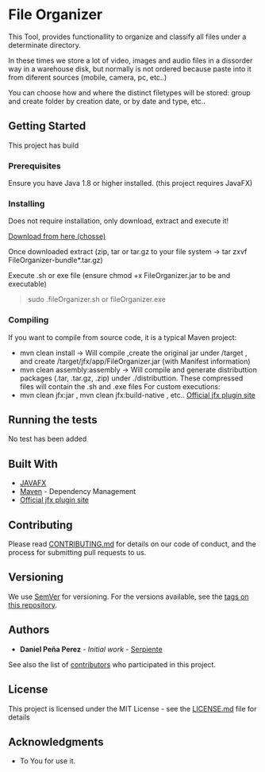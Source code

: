 # File Organizer 

This Tool, provides functionallity to organize and classify all files under a determinate directory.

In these times we store a lot of video, images and audio files in a dissorder way in a warehouse disk, but normally is not ordered because paste into it from diferent sources (mobile, camera, pc, etc..)

You can choose how and where the distinct filetypes will be stored: group and create folder by creation date, or by date and type, etc..



## Getting Started

This project has build 

### Prerequisites

Ensure you have Java 1.8 or higher installed. (this project requires JavaFX)

### Installing

Does not require installation, only download, extract and execute it!

[Download from here (chosse)](./distributtion/)

Once downloaded extract (zip, tar or tar.gz to your file system  -> tar zxvf FileOrganizer-bundle*.tar.gz)

Execute .sh or exe file  (ensure chmod +x FileOrganizer.jar to be and executable)

>sudo .fileOrganizer.sh
or
>fileOrganizer.exe

### Compiling

If you want to compile from source code, it is a typical Maven project:

* mvn clean install   -> Will compile ,create the original jar under /target , and create /target/jfx/app/FileOrganizer.jar (with Manifest information)
* mvn clean assembly:assembly   -> Will compile and generate distributtion packages (.tar, .tar.gz, .zip) under ./distributtion. These compressed files will contain the .sh and .exe files 
For custom executions:
* mvn clean jfx:jar , mvn clean jfx:build-native , etc..  [Official jfx plugin site](https://github.com/javafx-maven-plugin/javafx-maven-plugin) 

## Running the tests

No test has been added



## Built With

* [JAVAFX](https://www.oracle.com/technetwork/java/javase/overview/javafx-overview-2158620.html)
* [Maven](https://maven.apache.org/) - Dependency Management
* [Official jfx plugin site](https://github.com/javafx-maven-plugin/javafx-maven-plugin) 

## Contributing

Please read [CONTRIBUTING.md](https://gist.github.com/PurpleBooth/b24679402957c63ec426) for details on our code of conduct, and the process for submitting pull requests to us.

## Versioning

We use [SemVer](http://semver.org/) for versioning. For the versions available, see the [tags on this repository](https://github.com/your/project/tags). 

## Authors

* **Daniel Peña Perez** - *Initial work* - [Serpiente](https://github.com/danipenaperez)

See also the list of [contributors](https://github.com/your/project/contributors) who participated in this project.

## License

This project is licensed under the MIT License - see the [LICENSE.md](LICENSE.md) file for details

## Acknowledgments

* To You for use it.
